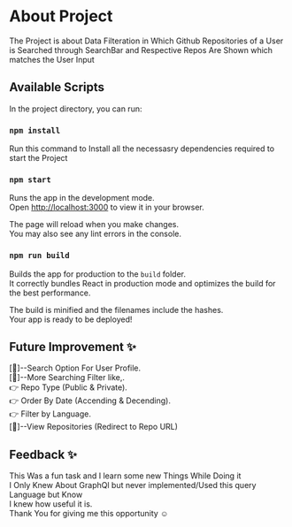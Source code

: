 # About Project
The Project is about Data Filteration in Which Github Repositories of a User is Searched through SearchBar and Respective Repos Are Shown which matches the User Input

## Available Scripts
In the project directory, you can run:

### `npm install`
Run this command to Install all the necessasry dependencies required to start the Project

### `npm start`
Runs the app in the development mode.\
Open [http://localhost:3000](http://localhost:3000) to view it in your browser.

The page will reload when you make changes.\
You may also see any lint errors in the console.

### `npm run build`

Builds the app for production to the `build` folder.\
It correctly bundles React in production mode and optimizes the build for the best performance.

The build is minified and the filenames include the hashes.\
Your app is ready to be deployed!

## Future Improvement ✨
[🤚]--Search Option For User Profile.\
[🤚]--More Searching Filter like,.\
👉 Repo Type (Public & Private).\
👉 Order By Date (Accending & Decending).\
👉 Filter by Language.\
[🤚]--View Repositories (Redirect to Repo URL)

## Feedback ✨
This Was a fun task and I learn some new Things While Doing it\
I Only Knew About GraphQl but never implemented/Used this query Language but Know \
I knew how useful it is.\
Thank You for giving me this opportunity ☺️





